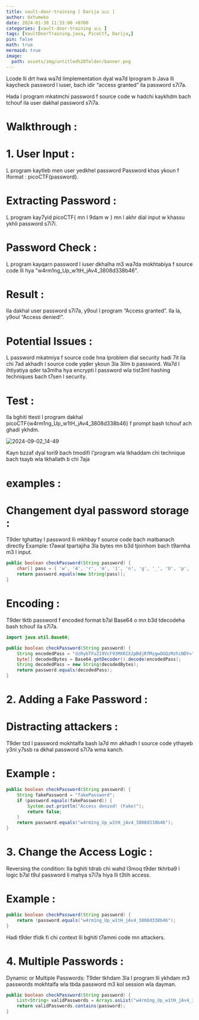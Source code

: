 ```yaml
---
title: vault-door-training [ Darija 🇲🇦 ]
author: 0xYumeko
date: 2024-01-30 11:33:00 +0700
categories: [vault-door-training 🇲🇦 ]
tags: [VaultDoorTraining.java, PicoCtf, Darija,]
pin: false
math: true
mermaid: true
image:
  path: assets/img/untitled%20folder/banner.png
---
```


Lcode lli drt hwa wa7d limplementation dyal wa7d lprogram b Java lli kaycheck password l iuser, bach idir “access granted” ila password s7i7a.

Hada l program mkatmchi password f source code  w hadchi kaykhdm bach tchouf ila user dakhal password s7i7a.

<h1>Walkthrough :</h1>

<h1>1. User Input : </h1> L program kaytleb men user yedkhel password  Password khas ykoun f lformat : picoCTF{password}.

<h1>Extracting Password :</h1> L program kay7yid picoCTF{ mn l 9dam w } mn l akhr dial input w khassu ykhli password s7i7i.

<h1>Password Check :</h1> L program kayqarn password l iuser dkhalha m3 wa7da mokhtabiya f source code lli hya "w4rm1ng_Up_w1tH_jAv4_3808d338b46".

<h1>Result :</h1> Ila dakhal user password s7i7a, y9oul l program “Access granted”. Ila la, y9oul “Access denied!”.

<h1>Potential Issues :</h1>

L password mkatmiya f source code  hna lproblem dial security hadi  7it ila chi 7ad akhadh l source code  yqder ykoun 3la 3ilm b password.
Wa7d l ihtiyatiya qder ta3mlha hya encrypti l password wla tist3ml hashing techniques bach t7sen l security.

<h1>Test :</h1> Ila bghiti ttesti l program  dakhal picoCTF{w4rm1ng_Up_w1tH_jAv4_3808d338b46} f prompt bash tchouf ach ghadi ykhdm.

![2024-09-02_14-49](https://github.com/user-attachments/assets/fb03ba2f-649f-412b-94d0-df0c906716be)


Kayn bzzaf dyal tori9 bach tmodifi l'program wla tkhaddam chi technique bach tsayb wla tkhallath b chi 7aja 
<h1>examples : </h1>

<h1>Changement dyal password storage :</h1> T9der tghattay l password lli mkhbay f source code bach matbanach directly  Example: t7awal tpartajiha 3la bytes mn b3d tjoinhom bach t9arnha m3 l input.

```java
public boolean checkPassword(String password) {
    char[] pass = { 'w', '4', 'r', 'm', '1', 'n', 'g', '_', 'U', 'p', '_', 'w', '1', 't', 'H', '_', 'j', 'A', 'v', '4', '_', '3', '8', '0', '8', 'd', '3', '3', '8', 'b', '4', '6' };
    return password.equals(new String(pass));
}
```

<h1>Encoding :</h1>  T9der tktb password f encoded format  b7al Base64  o mn b3d tdecodeha bash tchouf ila s7i7a.

```java
import java.util.Base64;

public boolean checkPassword(String password) {
    String encodedPass = "dzRybTFuZ19VcF93MXRIX2pBdjRfMzgwOGQzMzhiNDY=";
    byte[] decodedBytes = Base64.getDecoder().decode(encodedPass);
    String decodedPass = new String(decodedBytes);
    return password.equals(decodedPass);
}
```

<h1>2. Adding a Fake Password :</h1>


<h1>Distracting attackers :</h1> T9der tzd l password mokhtalfa bash la7d mn akhadh l source code ythayeb  y3ni y7ssb ra dkhal password s7i7a wma kanch. 

<h1>Example :</h1>

```java
public boolean checkPassword(String password) {
    String fakePassword = "fakePassword";
    if (password.equals(fakePassword)) {
        System.out.println("Access denied! (Fake)");
        return false;
    }
    return password.equals("w4rm1ng_Up_w1tH_jAv4_3808d338b46");
}
```

<h1>3. Change the Access Logic :</h1>
Reversing the condition: Ila bghiti tdrab chi wahd l3moq  t9der tkhrba9 l logic b7al t9ul password li mahya s7i7a hiya lli t3tih access. 

<h1>Example :</h1>

```java
public boolean checkPassword(String password) {
    return !password.equals("w4rm1ng_Up_w1tH_jAv4_3808d338b46");
}
```
Hadi t9der tfidk fi chi context lli bghiti t7ammi code mn attackers.


<h1>4. Multiple Passwords :</h1>
Dynamic or Multiple Passwords: T9der tkhdam 3la l program lli ykhdam m3 passwords mokhtalfa wla tbda password m3 kol session wla dayman.


```java
public boolean checkPassword(String password) {
    List<String> validPasswords = Arrays.asList("w4rm1ng_Up_w1tH_jAv4_3808d338b46", "an0ther_Val1d_Pass");
    return validPasswords.contains(password);
}
```




